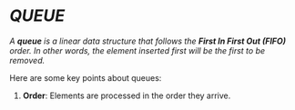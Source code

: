 # _QUEUE_

_A **queue** is a linear data structure that follows the **First In First Out (FIFO)** order. In other words, the element inserted first will be the first to be removed._

Here are some key points about queues:
1. **Order**: Elements are processed in the order they arrive.
